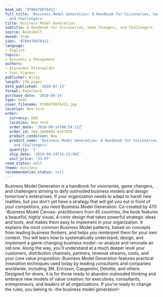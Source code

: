 ```yaml
---
book_id: '9780470876411'
full_title: 'Business Model Generation: A Handbook for Visionaries, Game Changers,
  and Challengers'
title: Business Model Generation
subtitle: A Handbook for Visionaries, Game Changers, and Challengers
source: Bookshelf
owned: true
isbn: '9780470876411'
language:
- English
topics:
- Business & Management
authors:
- Alexander Osterwalder
- Yves Pigneur
publisher: Wiley
length: 278 pages
date_published: '2010-07-13'
format: Paperback
purchase_date: '2010-09-14'
type: book
cover_filename: 9780470876411.jpg
location: New York
order:
  currency: USD
  location: New York
  order_date: '2010-09-14T00:54:12Z'
  order_id: 104-3888692-0337055
  product_condition: New
  product_name: 'Business Model Generation: A Handbook for Visionaries, Game Changers,
    and Challengers'
  quantity: '1'
  ship_date: '2010-09-14T15:12:50Z'
  unit_price: '23.07'
read_status: null
theme: business
recommendation_status: null
---
```

Business Model Generation is a handbook for visionaries, game changers, and challengers striving to defy outmoded business models and design tomorrow's enterprises. If your organization needs to adapt to harsh new realities, but you don't yet have a strategy that will get you out in front of your competitors, you need Business Model Generation. Co-created by 470 -Business Model Canvas- practitioners from 45 countries, the book features a beautiful, highly visual, 4-color design that takes powerful strategic ideas and tools, and makes them easy to implement in your organization. It explains the most common Business Model patterns, based on concepts from leading business thinkers, and helps you reinterpret them for your own context. You will learn how to systematically understand, design, and implement a game-changing business model--or analyze and renovate an old one. Along the way, you'll understand at a much deeper level your customers, distribution channels, partners, revenue streams, costs, and your core value proposition.
Business Model Generation features practical innovation techniques used today by leading consultants and companies worldwide, including 3M, Ericsson, Capgemini, Deloitte, and others. Designed for doers, it is for those ready to abandon outmoded thinking and embrace new models of value creation: for executives, consultants, entrepreneurs, and leaders of all organizations. If you're ready to change the rules, you belong to -the business model generation!-

